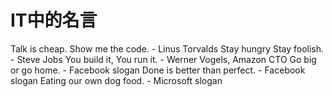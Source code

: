# IT中的名言

Talk is cheap. Show me the code. - Linus Torvalds
Stay hungry Stay foolish. - Steve Jobs
You build it, You run it. - Werner Vogels, Amazon CTO
Go big or go home. - Facebook slogan
Done is better than perfect. - Facebook slogan
Eating our own dog food. - Microsoft slogan
